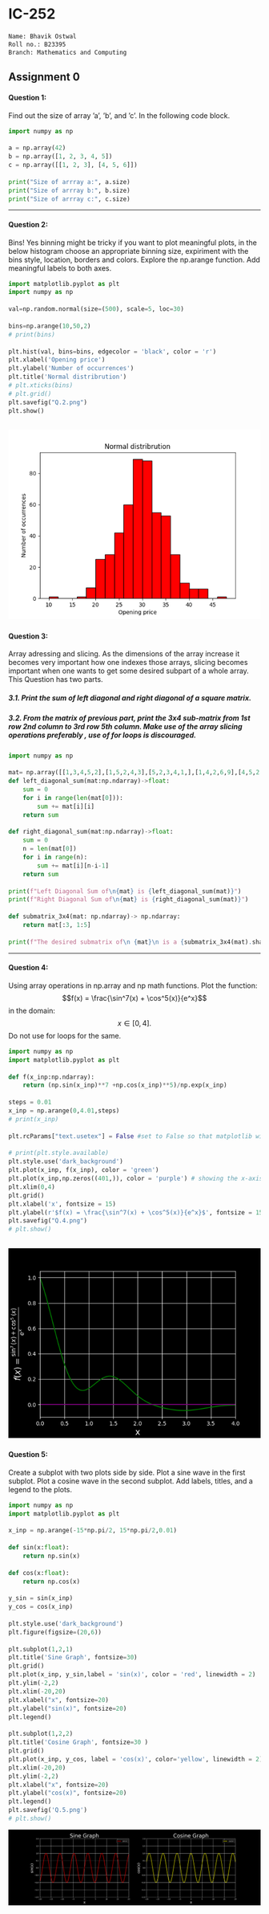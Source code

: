 # **IC-252**
    Name: Bhavik Ostwal
    Roll no.: B23395
    Branch: Mathematics and Computing
## Assignment 0 

#### **Question 1**: 
Find out the size of array ’a’, ’b’, and ’c’. In the following code block.
```python
import numpy as np

a = np.array(42)
b = np.array([1, 2, 3, 4, 5])
c = np.array([[1, 2, 3], [4, 5, 6]])

print("Size of arrray a:", a.size)
print("Size of arrray b:", b.size)
print("Size of arrray c:", c.size)
```
--------

#### **Question 2**: 
Bins! Yes binning might be tricky if you want to plot meaningful plots, in the below histogram choose an appropriate binning size, expiriment with the bins style, location, borders and colors. Explore the np.arange function. Add meaningful labels to both axes.
```python
import matplotlib.pyplot as plt
import numpy as np

val=np.random.normal(size=(500), scale=5, loc=30)

bins=np.arange(10,50,2)
# print(bins)

plt.hist(val, bins=bins, edgecolor = 'black', color = 'r')
plt.xlabel('Opening price')
plt.ylabel('Number of occurrences')
plt.title('Normal distribrution')
# plt.xticks(bins)
# plt.grid()
plt.savefig("Q.2.png")
plt.show()
```
![Q.2 Graph](Q.2.png)
----

#### **Question 3**:
Array adressing and slicing. As the dimensions of the array increase it becomes very important how one indexes those arrays, slicing becomes important when one wants to get some desired subpart of a whole array. This Question has two parts.
##### 3.1. Print the sum of left diagonal and right diagonal of a square matrix.
##### 3.2. From the matrix of previous part, print the 3x4 sub-matrix from 1st row 2nd column to 3rd row 5th column. Make use of the array slicing operations preferably , use of for loops is discouraged.
```python
import numpy as np

mat= np.array([[1,3,4,5,2],[1,5,2,4,3],[5,2,3,4,1,],[1,4,2,6,9],[4,5,2,1,7]])
def left_diagonal_sum(mat:np.ndarray)->float:
    sum = 0
    for i in range(len(mat[0])):
        sum += mat[i][i]
    return sum

def right_diagonal_sum(mat:np.ndarray)->float:
    sum = 0
    n = len(mat[0])
    for i in range(n):
        sum += mat[i][n-i-1]
    return sum

print(f"Left Diagonal Sum of\n{mat} is {left_diagonal_sum(mat)}")
print(f"Right Diagonal Sum of\n{mat} is {right_diagonal_sum(mat)}")

def submatrix_3x4(mat: np.ndarray)-> np.ndarray:
    return mat[:3, 1:5]

print(f"The desired submatrix of\n {mat}\n is a {submatrix_3x4(mat).shape} matrix: \n {submatrix_3x4(mat)}")
```
-----
#### **Question 4**: 
Using array operations in np.array and np math functions. Plot the function:
$$f(x) = \frac{\sin^7(x) + \cos^5(x)}{e^x}$$
in the domain:
$$x ∈ [0, 4].$$
Do not use for loops for the same.
```python
import numpy as np
import matplotlib.pyplot as plt

def f(x_inp:np.ndarray):
    return (np.sin(x_inp)**7 +np.cos(x_inp)**5)/np.exp(x_inp)

steps = 0.01
x_inp = np.arange(0,4.01,steps)
# print(x_inp)

plt.rcParams["text.usetex"] = False #set to False so that matplotlib will use its own rendering for Latex (as Latex isn't installed on my system)

# print(plt.style.available)
plt.style.use('dark_background')
plt.plot(x_inp, f(x_inp), color = 'green')
plt.plot(x_inp,np.zeros((401,)), color = 'purple') # showing the x-axis to separate 1st n 4th quadrant
plt.xlim(0,4)
plt.grid()
plt.xlabel('x', fontsize = 15)
plt.ylabel(r'$f(x) = \frac{\sin^7(x) + \cos^5(x)}{e^x}$', fontsize = 15)
plt.savefig("Q.4.png")
# plt.show()
```
![Q.4 graph](Q.4.png)
-----

#### **Question 5**: 
Create a subplot with two plots side by side. Plot a sine wave in the first subplot. Plot a cosine wave in the second subplot. Add labels, titles, and a legend to the plots.
```python
import numpy as np
import matplotlib.pyplot as plt

x_inp = np.arange(-15*np.pi/2, 15*np.pi/2,0.01)

def sin(x:float):
    return np.sin(x)

def cos(x:float):
    return np.cos(x)

y_sin = sin(x_inp)
y_cos = cos(x_inp)

plt.style.use('dark_background')
plt.figure(figsize=(20,6))

plt.subplot(1,2,1)
plt.title('Sine Graph', fontsize=30)
plt.grid()
plt.plot(x_inp, y_sin,label = 'sin(x)', color = 'red', linewidth = 2)
plt.ylim(-2,2)
plt.xlim(-20,20)
plt.xlabel("x", fontsize=20)
plt.ylabel("sin(x)", fontsize=20)
plt.legend()

plt.subplot(1,2,2)
plt.title('Cosine Graph', fontsize=30 )
plt.grid()
plt.plot(x_inp, y_cos, label = 'cos(x)', color='yellow', linewidth = 2)
plt.xlim(-20,20)
plt.ylim(-2,2)
plt.xlabel("x", fontsize=20)
plt.ylabel("cos(x)", fontsize=20)
plt.legend()
plt.savefig('Q.5.png')
# plt.show()
```
![Q.5 graph](Q.5.png)